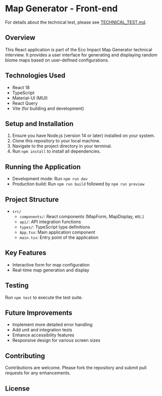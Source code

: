 # Map Generator - Front-end

For details about the technical test, please see [TECHNICAL_TEST.md](./TECHNICAL_TEST.md).

## Overview
This React application is part of the Eco Impact Map Generator technical interview. It provides a user interface for generating and displaying random biome maps based on user-defined configurations.

## Technologies Used
- React 18
- TypeScript
- Material-UI (MUI)
- React Query
- Vite (for building and development)

## Setup and Installation
1. Ensure you have Node.js (version 14 or later) installed on your system.
2. Clone this repository to your local machine.
3. Navigate to the project directory in your terminal.
4. Run `npm install` to install all dependencies.

## Running the Application
- Development mode: Run `npm run dev`
- Production build: Run `npm run build` followed by `npm run preview`

## Project Structure
- `src/`
  - `components/`: React components (MapForm, MapDisplay, etc.)
  - `api/`: API integration functions
  - `types/`: TypeScript type definitions
  - `App.tsx`: Main application component
  - `main.tsx`: Entry point of the application

## Key Features
- Interactive form for map configuration
- Real-time map generation and display

## Testing
Run `npm test` to execute the test suite.

## Future Improvements
- Implement more detailed error handling
- Add unit and integration tests
- Enhance accessibility features
- Responsive design for various screen sizes

## Contributing
Contributions are welcome. Please fork the repository and submit pull requests for any enhancements.

## License

